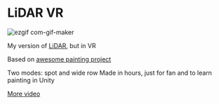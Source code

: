 <h1>LiDAR VR</h1>

![ezgif com-gif-maker](https://user-images.githubusercontent.com/25001991/189768095-a0779212-3b41-4db2-a86e-ab364ad0bc8b.gif)

My version of [LiDAR](https://steamcommunity.com/sharedfiles/filedetails/?id=2813176307), but in VR
</p>

Based on [awesome painting project](https://github.com/mixandjam/Splatoon-Ink)

Two modes: spot and wide row
Made in hours, just for fan and to learn painting in Unity

[More video](https://www.youtube.com/watch?v=XJDIB2x1JpA&ab)


